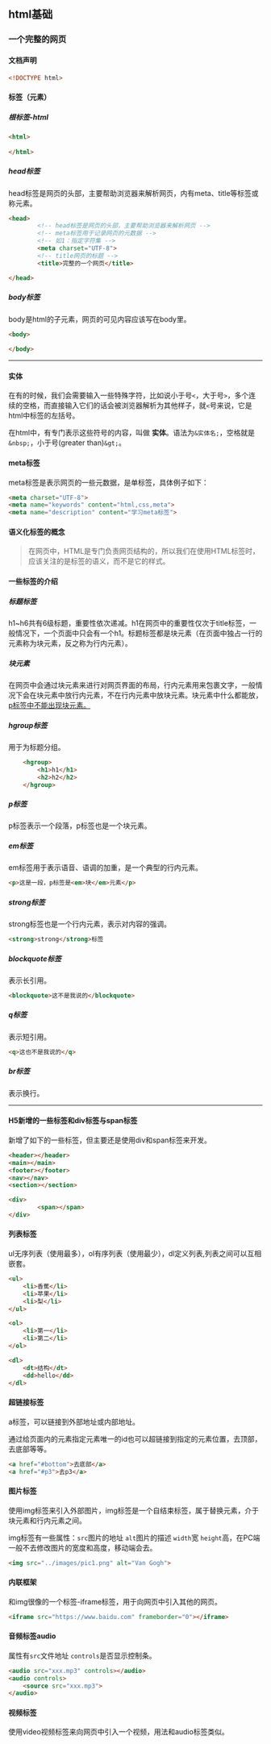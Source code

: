 ## html基础

### 一个完整的网页

#### 文档声明

```html
<!DOCTYPE html>
```

#### 标签（元素）

##### 根标签-html

```html
<html>
	
</html>
```

##### head标签

head标签是网页的头部，主要帮助浏览器来解析网页，内有meta、title等标签或称元素。

```html
<head>
        <!-- head标签是网页的头部，主要帮助浏览器来解析网页 -->
        <!-- meta标签用于记录网页的元数据 -->
        <!-- 如1：指定字符集 -->
        <meta charset="UTF-8">
        <!-- title网页的标题 -->
        <title>完整的一个网页</title>

</head>
```

##### body标签

body是html的子元素，网页的可见内容应该写在body里。

```html
<body>
        
</body>
```

------

#### 实体

在有的时候，我们会需要输入一些特殊字符，比如说小于号`<`，大于号`>`，多个连续的空格，而直接输入它们的话会被浏览器解析为其他样子，就`<`号来说，它是html中标签的左括号。

在html中，有专门表示这些符号的内容，叫做 **实体**。语法为`&实体名;`，空格就是`&nbsp;`，小于号(greater than)`&gt;`。

#### meta标签

meta标签是表示网页的一些元数据，是单标签，具体例子如下：

```html
<meta charset="UTF-8">
<meta name="keywords" content="html,css,meta">
<meta name="description" content="学习meta标签">
```

#### 语义化标签的概念

> 在网页中，HTML是专门负责网页结构的，所以我们在使用HTML标签时，应该关注的是标签的语义，而不是它的样式。

#### 一些标签的介绍

##### 标题标签

h1~h6共有6级标题，重要性依次递减。h1在网页中的重要性仅次于title标签，一般情况下，一个页面中只会有一个h1。标题标签都是块元素（在页面中独占一行的元素称为块元素，反之称为行内元素）。

##### 块元素

在网页中会通过块元素来进行对网页界面的布局，行内元素用来包裹文字，一般情况下会在块元素中放行内元素，不在行内元素中放块元素。块元素中什么都能放，<u>p标签中不能出现块元素。</u>

##### hgroup标签

用于为标题分组。

```html
    <hgroup>
        <h1>h1</h1>
        <h2>h2</h2>
    </hgroup>
```

##### p标签

p标签表示一个段落，p标签也是一个块元素。

##### em标签

em标签用于表示语音、语调的加重，是一个典型的行内元素。

```html
<p>这是一段，p标签是<em>块</em>元素</p>
```

##### strong标签

strong标签也是一个行内元素，表示对内容的强调。

```html
<strong>strong</strong>标签
```

##### blockquote标签

表示长引用。

```html
<blockquote>这不是我说的</blockquote>
```

##### q标签

表示短引用。

```html
<q>这也不是我说的</q>
```

##### br标签

表示换行。

------

#### H5新增的一些标签和div标签与span标签

新增了如下的一些标签，但主要还是使用div和span标签来开发。

```html
<header></header>
<main></main>
<footer></footer>
<nav></nav>
<section></section>

<div>
        <span></span>
</div>
```

#### 列表标签

ul无序列表（使用最多），ol有序列表（使用最少），dl定义列表,列表之间可以互相嵌套。

```html
<ul>
    <li>香蕉</li>
    <li>苹果</li>
    <li>梨</li>
</ul>

<ol>
    <li>第一</li>
    <li>第二</li>
</ol>

<dl>
    <dt>结构</dt>
    <dd>hello</dd>
</dl>
```

#### 超链接标签

a标签，可以链接到外部地址或内部地址。

通过给页面内的元素指定元素唯一的id也可以超链接到指定的元素位置，去顶部，去底部等等。

```html
<a href="#bottom">去底部</a>
<a href="#p3">去p3</a>
```

#### 图片标签

使用img标签来引入外部图片，img标签是一个自结束标签，属于替换元素，介于块元素和行内元素之间。

img标签有一些属性：`src`图片的地址 `alt`图片的描述 `width`宽 `height`高，在PC端一般不去修改图片的宽度和高度，移动端会去。

```html
<img src="../images/pic1.png" alt="Van Gogh">
```

#### 内联框架

和img很像的一个标签-iframe标签，用于向网页中引入其他的网页。

```html
<iframe src="https://www.baidu.com" frameborder="0"></iframe>
```

#### 音频标签audio

属性有`src`文件地址 `controls`是否显示控制条。

```html
<audio src="xxx.mp3" controls></audio>
<audio controls>
    <source src="xxx.mp3">
</audio>
```

#### 视频标签

使用video视频标签来向网页中引入一个视频，用法和audio标签类似。